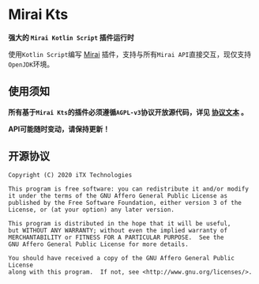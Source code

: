 # Mirai Kts

**强大的 `Mirai Kotlin Script` 插件运行时**

使用`Kotlin Script`编写 [Mirai](https://github.com/mamoe/mirai) 插件，支持与所有`Mirai API`直接交互，现仅支持`OpenJDK`环境。

## 使用须知

**所有基于`Mirai Kts`的插件必须遵循`AGPL-v3`协议开放源代码，详见 [协议文本](LICENSE) 。**

**API可能随时变动，请保持更新！**

## 开源协议

    Copyright (C) 2020 iTX Technologies

    This program is free software: you can redistribute it and/or modify
    it under the terms of the GNU Affero General Public License as
    published by the Free Software Foundation, either version 3 of the
    License, or (at your option) any later version.

    This program is distributed in the hope that it will be useful,
    but WITHOUT ANY WARRANTY; without even the implied warranty of
    MERCHANTABILITY or FITNESS FOR A PARTICULAR PURPOSE.  See the
    GNU Affero General Public License for more details.

    You should have received a copy of the GNU Affero General Public License
    along with this program.  If not, see <http://www.gnu.org/licenses/>.
